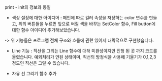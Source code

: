 print - init의 정보와 동일

- 색상 설정에 대한 아이디어 : 
메인에 따로 컬러 속성을 저장하는 color 변수를 만들고, 위의 버튼들을 누르면 앞으로 써질 색을 바꾸는 SetColor 함수,
Fill button에 대한 함수 아이디어 추가해보았습니다.

-> 위 기능들은 프로그램 전체 구조와 흐름에 관련 있어서 대략적으로 구현했습니다.

- Line 기능 : 
직선을 그리는 Line 함수에 대해 미완성이지만 진행 된 곳 까지 코드를 올렸습니다.
예외처리가 안된 상태이며, 직선의 방정식을 사용해 기울기가 0,1,2,3 정도인 직선은 그릴 수 있습니다.

- 자유 선 그리기 함수 추가

